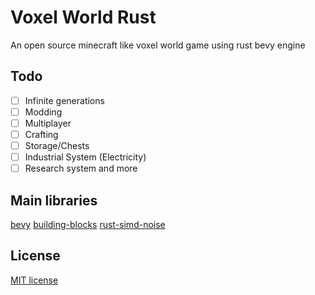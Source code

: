 # Voxel World Rust

An open source minecraft like voxel world game using rust bevy engine

## Todo
- [ ] Infinite generations
- [ ] Modding
- [ ] Multiplayer
- [ ] Crafting
- [ ] Storage/Chests
- [ ] Industrial System (Electricity)
- [ ] Research system and more

## Main libraries
[bevy](https://github.com/bevyengine/bevy)
[building-blocks](https://github.com/bonsairobo/building-blocks/)
[rust-simd-noise](https://github.com/jackmott/rust-simd-noise)

## License

[MIT license](LICENSE)
